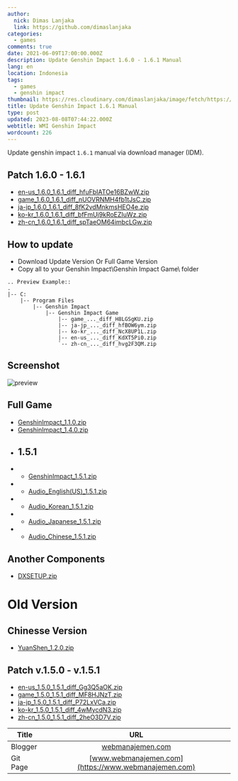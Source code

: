 ```yaml
---
author:
  nick: Dimas Lanjaka
  link: https://github.com/dimaslanjaka
categories:
  - games
comments: true
date: 2021-06-09T17:00:00.000Z
description: Update Genshin Impact 1.6.0 - 1.6.1 Manual
lang: en
location: Indonesia
tags:
  - games
  - genshin impact
thumbnail: https://res.cloudinary.com/dimaslanjaka/image/fetch/https://uploadstatic-sea.mihoyo.com/contentweb/20210201/2021020109195088725.jpg
title: Update Genshin Impact 1.6.1 Manual
type: post
updated: 2023-08-08T07:44:22.000Z
webtitle: WMI Genshin Impact
wordcount: 226
---
```


Update genshin impact `1.6.1` manual via download manager (IDM).

<!-- more -->

## Patch 1.6.0 - 1.6.1

- [en-us_1.6.0_1.6.1_diff_hfuFbIATOe16BZwW.zip](https://autopatchhk.yuanshen.com/client_app/update/hk4e_global/10/en-us_1.6.0_1.6.1_diff_hfuFbIATOe16BZwW.zip)
- [game_1.6.0_1.6.1_diff_nUOVRNMH4fb1tJsC.zip](https://autopatchhk.yuanshen.com/client_app/update/hk4e_global/10/game_1.6.0_1.6.1_diff_nUOVRNMH4fb1tJsC.zip)
- [ja-jp_1.6.0_1.6.1_diff_8fK2vdMnkmsHEO4e.zip](https://autopatchhk.yuanshen.com/client_app/update/hk4e_global/10/ja-jp_1.6.0_1.6.1_diff_8fK2vdMnkmsHEO4e.zip)
- [ko-kr_1.6.0_1.6.1_diff_bfFmUj9kRoEZIuWz.zip](https://autopatchhk.yuanshen.com/client_app/update/hk4e_global/10/ko-kr_1.6.0_1.6.1_diff_bfFmUj9kRoEZIuWz.zip)
- [zh-cn_1.6.0_1.6.1_diff_spTaeOM64imbcLGw.zip](https://autopatchhk.yuanshen.com/client_app/update/hk4e_global/10/zh-cn_1.6.0_1.6.1_diff_spTaeOM64imbcLGw.zip)

## How to update

- Download Update Version Or Full Game Version
- Copy all to your Genshin Impact\Genshin Impact Game\ folder

```
.. Preview Example::
.
|-- C:
    |-- Program Files
        |-- Genshin Impact
            |-- Genshin Impact Game
                |-- game_..._diff_H8LGSgKU.zip
                |-- ja-jp_..._diff_hfBOW6ym.zip
                |-- ko-kr_..._diff_NcX8UP1L.zip
                |-- en-us_..._diff_KdXT5Pi0.zip
                `-- zh-cn_..._diff_hvg2F3QM.zip
```

## Screenshot

![preview](https://i.imgur.com/zHDw2i0.png)

## Full Game

- [GenshinImpact_1.1.0.zip](https://autopatchhk.yuanshen.com/client_app/pc_mihoyo/20201111_8e266b33e565ddf8/GenshinImpact_1.1.0.zip)
- [GenshinImpact_1.4.0.zip](https://autopatchhk.yuanshen.com/client_app/pc_mihoyo/20210317_67c8f1002bb26672/GenshinImpact_1.4.0.zip)
- ## 1.5.1
- - [GenshinImpact_1.5.1.zip](https://autopatchhk.yuanshen.com/client_app/pc_mihoyo/20210430_27ad367085356fd4/GenshinImpact_1.5.1.zip)
- - [Audio_English(US)\_1.5.1.zip](<https://autopatchhk.yuanshen.com/client_app/pc_mihoyo/20210430_27ad367085356fd4/Audio_English(US)_1.5.1.zip>)
- - [Audio_Korean_1.5.1.zip](https://autopatchhk.yuanshen.com/client_app/pc_mihoyo/20210430_27ad367085356fd4/Audio_Korean_1.5.1.zip)
- - [Audio_Japanese_1.5.1.zip](https://autopatchhk.yuanshen.com/client_app/pc_mihoyo/20210430_27ad367085356fd4/Audio_Japanese_1.5.1.zip)
- - [Audio_Chinese_1.5.1.zip](https://autopatchhk.yuanshen.com/client_app/pc_mihoyo/20210430_27ad367085356fd4/Audio_Chinese_1.5.1.zip)

## Another Components

- [DXSETUP.zip](https://autopatchhk.yuanshen.com/client_app/plugins/DXSETUP.zip)

# Old Version

## Chinesse Version

- [YuanShen_1.2.0.zip](https://autopatchhk.yuanshen.com/client_app/update/hk4e_global/10/YuanShen_1.2.0.zip)

## Patch v.1.5.0 - v.1.5.1

- [en-us_1.5.0_1.5.1_diff_Gg3Q5aOK.zip](https://autopatchhk.yuanshen.com/client_app/update/hk4e_global/10/en-us_1.5.0_1.5.1_diff_Gg3Q5aOK.zip)
- [game_1.5.0_1.5.1_diff_MF8HJNzT.zip](https://autopatchhk.yuanshen.com/client_app/update/hk4e_global/10/game_1.5.0_1.5.1_diff_MF8HJNzT.zip)
- [ja-jp_1.5.0_1.5.1_diff_P72LxVCa.zip](https://autopatchhk.yuanshen.com/client_app/update/hk4e_global/10/ja-jp_1.5.0_1.5.1_diff_P72LxVCa.zip)
- [ko-kr_1.5.0_1.5.1_diff_4wMycdN3.zip](https://autopatchhk.yuanshen.com/client_app/update/hk4e_global/10/ko-kr_1.5.0_1.5.1_diff_4wMycdN3.zip)
- [zh-cn_1.5.0_1.5.1_diff_2heO3D7V.zip](https://autopatchhk.yuanshen.com/client_app/update/hk4e_global/10/zh-cn_1.5.0_1.5.1_diff_2heO3D7V.zip)

| Title    |                         URL                          |
| -------- | :--------------------------------------------------: |
| Blogger  |     [webmanajemen.com](https://webmanajemen.com)     |
| Git Page | [www.webmanajemen.com](https://www.webmanajemen.com) |